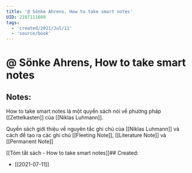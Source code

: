 ```yaml
---
title: '@ Sönke Ahrens, How to take smart notes'
UID: 2107111609
tags:
  - 'created/2021/Jul/11'
  - 'source/book'
---
```

# @ Sönke Ahrens, How to take smart notes

## Notes:
How to take smart notes là một quyển sách nói về phương pháp [[Zettelkasten]] của [[Niklas Luhmann]].

Quyển sách giới thiệu về nguyên tắc ghi chú của [[Niklas Luhmann]] và cách để tạo ra các ghi chú [[Fleeting Note]], [[Literature Note]] và [[Permanent Note]]

[[Tóm tắt sách - How to take smart notes]]## Created:
- [[2021-07-11]]
